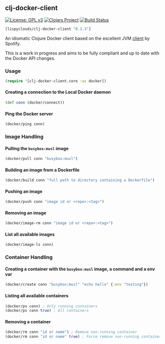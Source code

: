 ## clj-docker-client

[![License: GPL v3](https://img.shields.io/badge/license-GPL%20v3-blue.svg?style=flat-square)](http://www.gnu.org/licenses/gpl-3.0)
[![Clojars Project](https://img.shields.io/clojars/v/lispyclouds/clj-docker-client.svg?style=flat-square)](https://clojars.org/lispyclouds/clj-docker-client)
[![Build Status](https://travis-ci.org/lispyclouds/clj-docker-client.svg?branch=master)](https://travis-ci.org/lispyclouds/clj-docker-client)

``` clojure
[lispyclouds/clj-docker-client "0.1.3"]
```

An idiomatic Clojure Docker client based on the excellent JVM [client](https://github.com/spotify/docker-client) by Spotify.

This is a work in progress and aims to be fully compliant and up to date with the Docker API changes. 

### Usage

```clojure
(require '[clj-docker-client.core :as docker])
```

#### Creating a connection to the Local Docker daemon
```clojure
(def conn (docker/connect))
```

#### Ping the Docker server
```clojure
(docker/ping conn)
```

### Image Handling

#### Pulling the `busybox:musl` image
```clojure
(docker/pull conn "busybox:musl")
```

#### Building an image from a Dockerfile
```clojure
(docker/build conn "full path to directory containing a Dockerfile")
```

#### Pushing an image
```clojure
(docker/push conn "image id or <repo>:<tag>")
```

#### Removing an image
```clojure
(docker/image-rm conn "image id or <repo>:<tag>")
```

#### List all available images
```clojure
(docker/image-ls conn)
```

### Container Handling

#### Creating a container with the `busybox:musl` image, a command and a env var
```clojure
(docker/create conn "busybox:musl" "echo hello" {:env "testing"})
```

#### Listing all available containers
```clojure
(docker/ps conn) ; Only running containers
(docker/ps conn true) ; All containers
```

#### Removing a container
```clojure
(docker/rm conn "id or name") ; Remove non-running container
(docker/rm conn "id or name" true) ; Force remove non-running container
```
